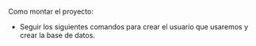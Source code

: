 Como montar el proyecto:

- Seguir los siguientes comandos para crear el usuario que usaremos y crear la base de datos.

